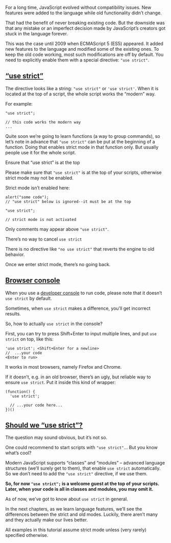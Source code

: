 For a long time, JavaScript evolved without compatibility issues. New features were added to the language while old functionality didn’t change.

That had the benefit of never breaking existing code. But the downside was that any mistake or an imperfect decision made by JavaScript’s creators got stuck in the language forever.

This was the case until 2009 when ECMAScript 5 (ES5) appeared. It added new features to the language and modified some of the existing ones. To keep the old code working, most such modifications are off by default. You need to explicitly enable them with a special directive: `"use strict"`.

## [“use strict”](https://javascript.info/strict-mode#use-strict)

The directive looks like a string: `"use strict"` or `'use strict'`. When it is located at the top of a script, the whole script works the “modern” way.

For example:

```
"use strict";

// this code works the modern way
...
```

Quite soon we’re going to learn functions (a way to group commands), so let’s note in advance that `"use strict"` can be put at the beginning of a function. Doing that enables strict mode in that function only. But usually people use it for the whole script.

Ensure that “use strict” is at the top

Please make sure that `"use strict"` is at the top of your scripts, otherwise strict mode may not be enabled.

Strict mode isn’t enabled here:

```
alert("some code");
// "use strict" below is ignored--it must be at the top

"use strict";

// strict mode is not activated
```

Only comments may appear above `"use strict"`.

There’s no way to cancel `use strict`

There is no directive like `"no use strict"` that reverts the engine to old behavior.

Once we enter strict mode, there’s no going back.

## [Browser console](https://javascript.info/strict-mode#browser-console)

When you use a [developer console](https://javascript.info/devtools) to run code, please note that it doesn’t `use strict` by default.

Sometimes, when `use strict` makes a difference, you’ll get incorrect results.

So, how to actually `use strict` in the console?

First, you can try to press Shift+Enter to input multiple lines, and put `use strict` on top, like this:

```
'use strict'; <Shift+Enter for a newline>
//  ...your code
<Enter to run>
```

It works in most browsers, namely Firefox and Chrome.

If it doesn’t, e.g. in an old browser, there’s an ugly, but reliable way to ensure `use strict`. Put it inside this kind of wrapper:

```
(function() {
  'use strict';

  // ...your code here...
})()
```

## [Should we “use strict”?](https://javascript.info/strict-mode#should-we-use-strict)

The question may sound obvious, but it’s not so.

One could recommend to start scripts with `"use strict"`… But you know what’s cool?

Modern JavaScript supports “classes” and “modules” – advanced language structures (we’ll surely get to them), that enable `use strict` automatically. So we don’t need to add the `"use strict"` directive, if we use them.

**So, for now `"use strict";` is a welcome guest at the top of your scripts. Later, when your code is all in classes and modules, you may omit it.**

As of now, we’ve got to know about `use strict` in general.

In the next chapters, as we learn language features, we’ll see the differences between the strict and old modes. Luckily, there aren’t many and they actually make our lives better.

All examples in this tutorial assume strict mode unless (very rarely) specified otherwise.